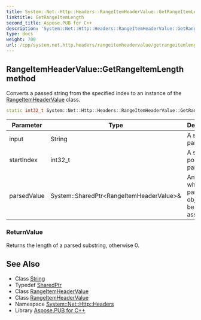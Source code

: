 ```yaml
---
title: System::Net::Http::Headers::RangeItemHeaderValue::GetRangeItemLength method
linktitle: GetRangeItemLength
second_title: Aspose.PUB for C++
description: 'System::Net::Http::Headers::RangeItemHeaderValue::GetRangeItemLength method. Converts a passed string from the specified index to an instance of the RangeItemHeaderValue class in C++.'
type: docs
weight: 700
url: /cpp/system.net.http.headers/rangeitemheadervalue/getrangeitemlength/
---
```

## RangeItemHeaderValue::GetRangeItemLength method


Converts a passed string from the specified index to an instance of the [RangeItemHeaderValue](../) class.

```cpp
static int32_t System::Net::Http::Headers::RangeItemHeaderValue::GetRangeItemLength(String input, int32_t startIndex, System::SharedPtr<RangeItemHeaderValue> &parsedValue)
```


| Parameter | Type | Description |
| --- | --- | --- |
| input | String | A string to parse. |
| startIndex | int32_t | A start position for parsing. |
| parsedValue | System::SharedPtr\<RangeItemHeaderValue\>\& | An instance where a parsed object will be assigned. |

### ReturnValue

Returns the length of a parsed substring, otherwise 0.

## See Also

* Class [String](../../../system/string/)
* Typedef [SharedPtr](../../../system/sharedptr/)
* Class [RangeItemHeaderValue](../)
* Class [RangeItemHeaderValue](../)
* Namespace [System::Net::Http::Headers](../../)
* Library [Aspose.PUB for C++](../../../)
